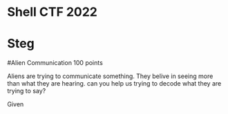 # Shell CTF 2022
#
# Steg
#Alien Communication
100 points

Aliens are trying to communicate something. They belive in seeing more than what they are hearing. can you help us trying to decode what they are trying to say?

Given 

